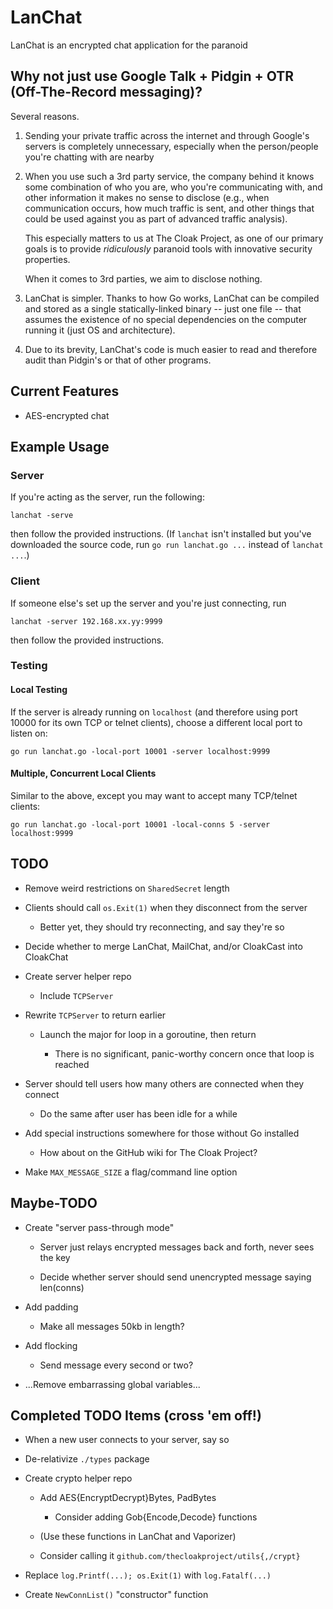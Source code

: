 # LanChat

LanChat is an encrypted chat application for the paranoid

## Why not just use Google Talk + Pidgin + OTR (Off-The-Record messaging)?

Several reasons.

1. Sending your private traffic across the internet and through
   Google's servers is completely unnecessary, especially when the
   person/people you're chatting with are nearby


2. When you use such a 3rd party service, the company behind it knows
   some combination of who you are, who you're communicating with, and
   other information it makes no sense to disclose (e.g., when
   communication occurs, how much traffic is sent, and other things
   that could be used against you as part of advanced traffic
   analysis).

   This especially matters to us at The Cloak Project, as one of our
   primary goals is to provide _ridiculously_ paranoid tools with
   innovative security properties.

   When it comes to 3rd parties, we aim to disclose nothing.


3. LanChat is simpler. Thanks to how Go works, LanChat can be compiled
   and stored as a single statically-linked binary -- just one file --
   that assumes the existence of no special dependencies on the
   computer running it (just OS and architecture).


4. Due to its brevity, LanChat's code is much easier to read and
   therefore audit than Pidgin's or that of other programs.


## Current Features

* AES-encrypted chat

## Example Usage

### Server

If you're acting as the server, run the following:

    lanchat -serve

then follow the provided instructions. (If `lanchat` isn't installed
but you've downloaded the source code, run `go run lanchat.go ...`
instead of `lanchat ...`.)


### Client

If someone else's set up the server and you're just connecting, run

    lanchat -server 192.168.xx.yy:9999

then follow the provided instructions.


### Testing

#### Local Testing

If the server is already running on `localhost` (and therefore using
port 10000 for its own TCP or telnet clients), choose a different
local port to listen on:

    go run lanchat.go -local-port 10001 -server localhost:9999


#### Multiple, Concurrent Local Clients

Similar to the above, except you may want to accept many TCP/telnet
clients:

    go run lanchat.go -local-port 10001 -local-conns 5 -server localhost:9999


## TODO

* Remove weird restrictions on `SharedSecret` length

* Clients should call `os.Exit(1)` when they disconnect from the server

  * Better yet, they should try reconnecting, and say they're so

* Decide whether to merge LanChat, MailChat, and/or CloakCast into CloakChat

* Create server helper repo

  * Include `TCPServer`

* Rewrite `TCPServer` to return earlier

  * Launch the major for loop in a goroutine, then return

    * There is no significant, panic-worthy concern once that loop is reached

* Server should tell users how many others are connected when they connect

  * Do the same after user has been idle for a while

* Add special instructions somewhere for those without Go installed

  * How about on the GitHub wiki for The Cloak Project?

* Make `MAX_MESSAGE_SIZE` a flag/command line option


## Maybe-TODO

* Create "server pass-through mode"

  * Server just relays encrypted messages back and forth, never sees the key

  * Decide whether server should send unencrypted message saying len(conns)

* Add padding

  * Make all messages 50kb in length?

* Add flocking

  * Send message every second or two?

* ...Remove embarrassing global variables...


## Completed TODO Items (cross 'em off!)

* When a new user connects to your server, say so

* De-relativize `./types` package

* Create crypto helper repo

  * Add AES{EncryptDecrypt}Bytes, PadBytes

    * Consider adding Gob{Encode,Decode} functions

  * (Use these functions in LanChat and Vaporizer)

  * Consider calling it `github.com/thecloakproject/utils{,/crypt}`

* Replace `log.Printf(...); os.Exit(1)` with `log.Fatalf(...)`

* Create `NewConnList()` "constructor" function
